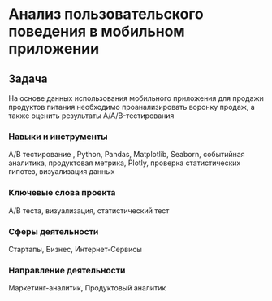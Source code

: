  # Анализ пользовательского поведения в мобильном приложении 
 
 ## Задача 
 На основе данных использования мобильного приложения для продажи продуктов питания необходимо проанализировать воронку продаж, а также оценить результаты A/A/B-тестирования

 ### Навыки и инструменты 
 A/B тестирование , Python, Pandas, Matplotlib, Seaborn, событийная аналитика, продуктовая метрика, Plotly, проверка статистических гипотез, визуализация данных

 ### Ключевые слова проекта 
 A/B теста, визуализация, статистический тест 

 ### Сферы деятельности 
 Стартапы, Бизнес, Интернет-Сервисы 

 ### Направление деятельности 
 Маркетинг-аналитик, 
 Продуктовый аналитик 
